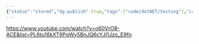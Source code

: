 ```yaml
---
{"status":"stored","dg-publish":true,"tags":["code/dotNET/testing"],"creation_date":"2024-05-03 13:17","permalink":"/code/playright-in-net/","dgPassFrontmatter":true}
---
```



https://www.youtube.com/watch?v=o60VrO8-ACE&list=PL6tu16kXT9PqWy5BnJQ6cYJI1Jzo_E9fn
